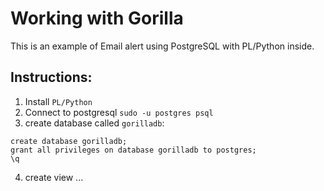 # Working with Gorilla

This is an example of Email alert using PostgreSQL with PL/Python inside.

## Instructions:

1. Install `PL/Python`
2. Connect to postgresql `sudo -u postgres psql`
3. create database called `gorilladb`:

```psql
create database gorilladb;
grant all privileges on database gorilladb to postgres;
\q
```

4. create view ...